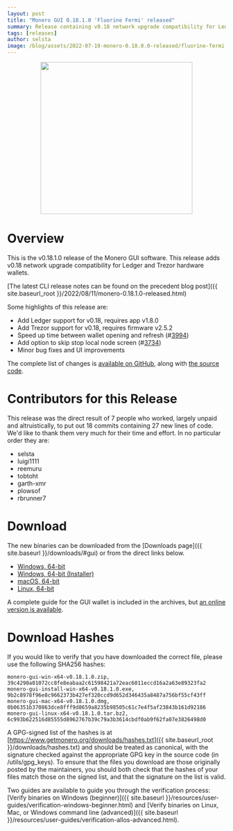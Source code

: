 ```yaml
---
layout: post
title: "Monero GUI 0.18.1.0 'Fluorine Fermi' released"
summary: Release containing v0.18 network upgrade compatibility for Ledger and Trezor hardware wallets.
tags: [releases]
author: selsta
image: /blog/assets/2022-07-19-monero-0.18.0.0-released/fluorine-fermi.png
---
```


<div align="center">
  <img src="{{ page.image }}" width="350px">
</div>

# Overview

This is the v0.18.1.0 release of the Monero GUI software. This release adds v0.18 network upgrade compatibility for Ledger and Trezor hardware wallets.

[The latest CLI release notes can be found on the precedent blog post]({{ site.baseurl_root }}/2022/08/11/monero-0.18.1.0-released.html)

Some highlights of this release are:

- Add Ledger support for v0.18, requires app v1.8.0
- Add Trezor support for v0.18, requires firmware v2.5.2
- Speed up time between wallet opening and refresh (#[3994](https://github.com/monero-project/monero-gui/pull/3994))
- Add option to skip stop local node screen (#[3734](https://github.com/monero-project/monero-gui/pull/3734))
- Minor bug fixes and UI improvements

The complete list of changes is [available on GitHub](https://github.com/monero-project/monero-gui/compare/v0.18.0.0...v0.18.1.0), along with [the source code](https://github.com/monero-project/monero-gui/tree/v0.18.1.0).

# Contributors for this Release

This release was the direct result of 7 people who worked, largely unpaid and altruistically, to put out 18 commits containing 27 new lines of code. We'd like to thank them very much for their time and effort. In no particular order they are:

- selsta
- luigi1111
- reemuru
- tobtoht
- garth-xmr
- plowsof
- rbrunner7

# Download

The new binaries can be downloaded from the [Downloads page]({{ site.baseurl }}/downloads/#gui) or from the direct links below.

- [Windows, 64-bit](https://downloads.getmonero.org/gui/monero-gui-win-x64-v0.18.1.0.zip)
- [Windows, 64-bit (Installer)](https://downloads.getmonero.org/gui/monero-gui-install-win-x64-v0.18.1.0.exe)
- [macOS, 64-bit](https://downloads.getmonero.org/gui/monero-gui-mac-x64-v0.18.1.0.dmg)
- [Linux, 64-bit](https://downloads.getmonero.org/gui/monero-gui-linux-x64-v0.18.1.0.tar.bz2)

A complete guide for the GUI wallet is included in the archives, but [an online version is available](https://github.com/monero-ecosystem/monero-GUI-guide/blob/master/monero-GUI-guide.md).

# Download Hashes

If you would like to verify that you have downloaded the correct file, please use the following SHA256 hashes:

```
monero-gui-win-x64-v0.18.1.0.zip, 39c4290a01072cc8fe8eabaa2c61598421a72eac6011eccd16a2a63e89323fa2
monero-gui-install-win-x64-v0.18.1.0.exe, 9b2c8978f96e8c9662373b427ef320ccd9d652d346435a8487a756bf55cf43ff
monero-gui-mac-x64-v0.18.1.0.dmg, 0b06351b370863dce8fff9d8659a8235b98505c61c7e4f5af23843b161d92186
monero-gui-linux-x64-v0.18.1.0.tar.bz2, 6c993b622516d85555d8962767b39c79a3b3614cbdf0ab9f62fa07e3826498d0
```

A GPG-signed list of the hashes is at [https://www.getmonero.org/downloads/hashes.txt]({{ site.baseurl_root }}/downloads/hashes.txt) and should be treated as canonical, with the signature checked against the appropriate GPG key in the source code (in /utils/gpg_keys). To ensure that the files you download are those originally posted by the maintainers, you should both check that the hashes of your files match those on the signed list, and that the signature on the list is valid.

Two guides are available to guide you through the verification process: [Verify binaries on Windows (beginner)]({{ site.baseurl }}/resources/user-guides/verification-windows-beginner.html) and [Verify binaries on Linux, Mac, or Windows command line (advanced)]({{ site.baseurl }}/resources/user-guides/verification-allos-advanced.html).
